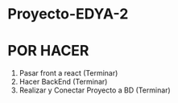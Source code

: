 # Proyecto-EDYA-2


# POR HACER

1. Pasar front a react  (Terminar)
2. Hacer BackEnd (Terminar)
3. Realizar y Conectar Proyecto a BD (Terminar)
